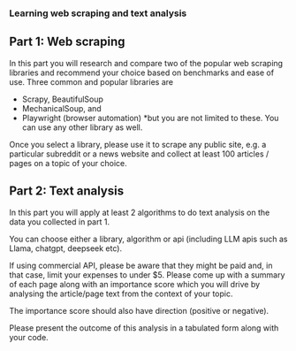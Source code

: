 ### Learning web scraping and text analysis
## Part 1: Web scraping
In this part you will research and compare two of the popular web scraping libraries and
recommend your choice based on benchmarks and ease of use.
Three common and popular libraries are 
* Scrapy, BeautifulSoup
* MechanicalSoup, and
* Playwright (browser automation) 
*but you are not limited to these. You can use any other library as well.

Once you select a library, please use it to scrape any public site, e.g. a particular subreddit
or a news website and collect at least 100 articles / pages on a topic of your choice.

## Part 2: Text analysis
In this part you will apply at least 2 algorithms to do text analysis on the data you collected
in part 1. 

You can choose either a library, algorithm or api (including LLM apis such as
Llama, chatgpt, deepseek etc). 

If using commercial API, please be aware that they might be paid and, in that case, limit your expenses to under $5.
Please come up with a summary of each page along with an importance score which you will drive by analysing the article/page text from the context of your topic. 

The importance score should also have direction (positive or negative).

Please present the outcome of this analysis in a tabulated form along with your code.